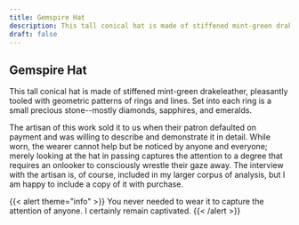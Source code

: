 ```yaml
---
title: Gemspire Hat
description: This tall conical hat is made of stiffened mint-green drakeleather, pleasantly tooled with...
draft: false
---
```


## Gemspire Hat

This tall conical hat is made of stiffened mint-green drakeleather, pleasantly tooled with
geometric patterns of rings and lines. Set into each ring is a small precious stone--mostly
diamonds, sapphires, and emeralds.

The artisan of this work sold it to us when their patron defaulted on payment and was willing to
describe and demonstrate it in detail. While worn, the wearer cannot help but be noticed by
anyone and everyone; merely looking at the hat in passing captures the attention to a degree
that requires an onlooker to consciously wrestle their gaze away. The interview with the artisan
is, of course, included in my larger corpus of analysis, but I am happy to include a copy of it
with purchase.

{{< alert theme="info" >}}
You never needed to wear it to capture the attention of anyone. I certainly remain captivated.
{{< /alert >}}
